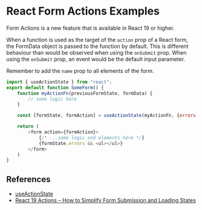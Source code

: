 # React Form Actions Examples

Form Actions is a new feature that is available in React 19 or higher.

When a function is used as the target of the `action` prop of a React form, the FormData object is passed to the function by default.  This is different behaviour than would be observed when using the `onSubmit` prop.  When using the `onSubmit` prop, an event would be the default input parameter.

Remember to add the `name` prop to all elements of the form.

```js
import { useActionState } from "react";
export default function SomeForm() {
    function myActionFn(previousFormState, formData) {
        // some logic here
    }

    const [formState, formAction] = useActionState(myActionFn, {errors: null});

    return (
        <form action={formAction}>
            {/* ...some logic and elements here */}
            {formState.errors && <ul></ul>}
        </form>
    )
}
```

## References

- [useActionState](https://react.dev/reference/react/useActionState)
- [React 19 Actions – How to Simplify Form Submission and Loading States](https://www.freecodecamp.org/news/react-19-actions-simpliy-form-submission-and-loading-states/)